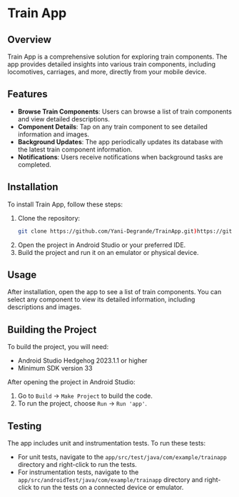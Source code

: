 # Train App

## Overview
Train App is a comprehensive solution for exploring train components. The app provides detailed insights into various train components, including locomotives, carriages, and more, directly from your mobile device.

## Features
- **Browse Train Components**: Users can browse a list of train components and view detailed descriptions.
- **Component Details**: Tap on any train component to see detailed information and images.
- **Background Updates**: The app periodically updates its database with the latest train component information.
- **Notifications**: Users receive notifications when background tasks are completed.

## Installation
To install Train App, follow these steps:

1. Clone the repository:
   ```sh
   git clone https://github.com/Yani-Degrande/TrainApp.git)https://github.com/Yani-Degrande/TrainApp.git
    ```
2. Open the project in Android Studio or your preferred IDE.
3. Build the project and run it on an emulator or physical device.

## Usage
After installation, open the app to see a list of train components. You can select any component to view its detailed information, including descriptions and images.

## Building the Project
To build the project, you will need:

- Android Studio Hedgehog 2023.1.1 or higher
- Minimum SDK version 33

After opening the project in Android Studio:

1. Go to `Build` -> `Make Project` to build the code.
2. To run the project, choose `Run` -> `Run 'app'`.

## Testing
The app includes unit and instrumentation tests. To run these tests:

- For unit tests, navigate to the `app/src/test/java/com/example/trainapp` directory and right-click to run the tests.
- For instrumentation tests, navigate to the `app/src/androidTest/java/com/example/trainapp` directory and right-click to run the tests on a connected device or emulator.
